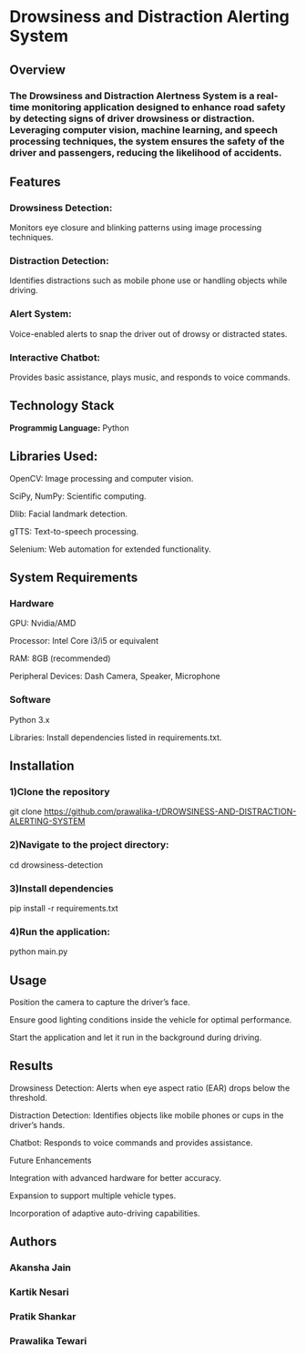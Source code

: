 # **Drowsiness and Distraction Alerting System**

## **Overview** 

### The Drowsiness and Distraction Alertness System is a real-time monitoring application designed to enhance road safety by detecting signs of driver drowsiness or distraction. Leveraging computer vision, machine learning, and speech processing techniques, the system ensures the safety of the driver and passengers, reducing the likelihood of accidents.

## **Features**

### Drowsiness Detection: 
Monitors eye closure and blinking patterns using image processing techniques.

### Distraction Detection: 
Identifies distractions such as mobile phone use or handling objects while driving.

### Alert System: 
Voice-enabled alerts to snap the driver out of drowsy or distracted states.

### Interactive Chatbot: 
Provides basic assistance, plays music, and responds to voice commands.

## Technology Stack
**Programmig Language:** Python

## Libraries Used:

OpenCV: Image processing and computer vision.

SciPy, NumPy: Scientific computing.

Dlib: Facial landmark detection.

gTTS: Text-to-speech processing.

Selenium: Web automation for extended functionality.


## System Requirements
### Hardware
GPU: Nvidia/AMD

Processor: Intel Core i3/i5 or equivalent

RAM: 8GB (recommended)

Peripheral Devices: Dash Camera, Speaker, Microphone


### Software
Python 3.x

Libraries: Install dependencies listed in requirements.txt.

## Installation
### 1)Clone the repository
git clone https://github.com/prawalika-t/DROWSINESS-AND-DISTRACTION-ALERTING-SYSTEM

### 2)Navigate to the project directory:
cd drowsiness-detection

### 3)Install dependencies
pip install -r requirements.txt

### 4)Run the application:
python main.py


## Usage
Position the camera to capture the driver’s face.

Ensure good lighting conditions inside the vehicle for optimal performance.

Start the application and let it run in the background during driving.

## Results
Drowsiness Detection: Alerts when eye aspect ratio (EAR) drops below the threshold.

Distraction Detection: Identifies objects like mobile phones or cups in the driver’s hands.

Chatbot: Responds to voice commands and provides assistance.

Future Enhancements

Integration with advanced hardware for better accuracy.

Expansion to support multiple vehicle types.

Incorporation of adaptive auto-driving capabilities.

## Authors

### Akansha Jain

### Kartik Nesari

### Pratik Shankar

### Prawalika Tewari
